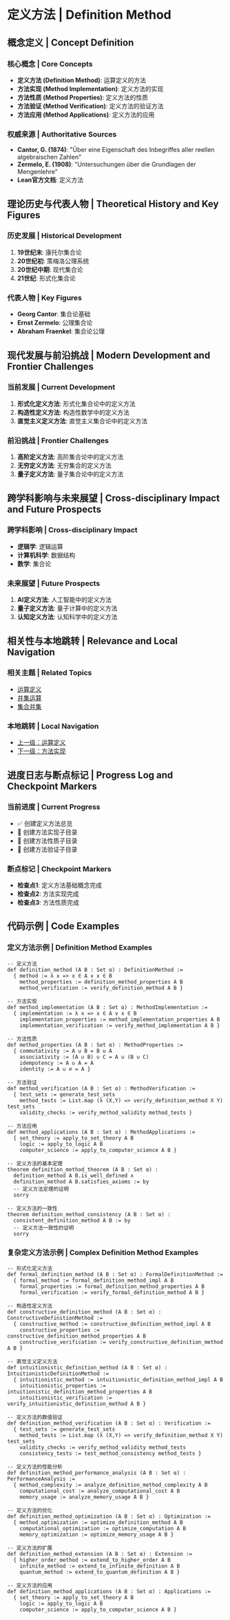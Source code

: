 # 定义方法 | Definition Method

## 概念定义 | Concept Definition

### 核心概念 | Core Concepts

- **定义方法 (Definition Method)**: 运算定义的方法
- **方法实现 (Method Implementation)**: 定义方法的实现
- **方法性质 (Method Properties)**: 定义方法的性质
- **方法验证 (Method Verification)**: 定义方法的验证方法
- **方法应用 (Method Applications)**: 定义方法的应用

### 权威来源 | Authoritative Sources

- **Cantor, G. (1874)**: "Über eine Eigenschaft des Inbegriffes aller reellen algebraischen Zahlen"
- **Zermelo, E. (1908)**: "Untersuchungen über die Grundlagen der Mengenlehre"
- **Lean官方文档**: 定义方法

## 理论历史与代表人物 | Theoretical History and Key Figures

### 历史发展 | Historical Development

1. **19世纪末**: 康托尔集合论
2. **20世纪初**: 策梅洛公理系统
3. **20世纪中期**: 现代集合论
4. **21世纪**: 形式化集合论

### 代表人物 | Key Figures

- **Georg Cantor**: 集合论基础
- **Ernst Zermelo**: 公理集合论
- **Abraham Fraenkel**: 集合论公理

## 现代发展与前沿挑战 | Modern Development and Frontier Challenges

### 当前发展 | Current Development

1. **形式化定义方法**: 形式化集合论中的定义方法
2. **构造性定义方法**: 构造性数学中的定义方法
3. **直觉主义定义方法**: 直觉主义集合论中的定义方法

### 前沿挑战 | Frontier Challenges

1. **高阶定义方法**: 高阶集合论中的定义方法
2. **无穷定义方法**: 无穷集合的定义方法
3. **量子定义方法**: 量子集合论中的定义方法

## 跨学科影响与未来展望 | Cross-disciplinary Impact and Future Prospects

### 跨学科影响 | Cross-disciplinary Impact

- **逻辑学**: 逻辑运算
- **计算机科学**: 数据结构
- **数学**: 集合论

### 未来展望 | Future Prospects

1. **AI定义方法**: 人工智能中的定义方法
2. **量子定义方法**: 量子计算中的定义方法
3. **认知定义方法**: 认知科学中的定义方法

## 相关性与本地跳转 | Relevance and Local Navigation

### 相关主题 | Related Topics

- [运算定义](../01-总览.md)
- [并集运算](../../01-总览.md)
- [集合并集](../../../01-总览.md)

### 本地跳转 | Local Navigation

- [上一级：运算定义](../01-总览.md)
- [下一级：方法实现](02-方法实现/01-总览.md)

## 进度日志与断点标记 | Progress Log and Checkpoint Markers

### 当前进度 | Current Progress

- ✅ 创建定义方法总览
- 🔄 创建方法实现子目录
- 🔄 创建方法性质子目录
- 🔄 创建方法验证子目录

### 断点标记 | Checkpoint Markers

- **检查点1**: 定义方法基础概念完成
- **检查点2**: 方法实现完成
- **检查点3**: 方法性质完成

## 代码示例 | Code Examples

### 定义方法示例 | Definition Method Examples

```lean
-- 定义方法
def definition_method (A B : Set α) : DefinitionMethod :=
  { method := λ x => x ∈ A ∨ x ∈ B
    method_properties := definition_method_properties A B
    method_verification := verify_definition_method A B }

-- 方法实现
def method_implementation (A B : Set α) : MethodImplementation :=
  { implementation := λ x => x ∈ A ∨ x ∈ B
    implementation_properties := method_implementation_properties A B
    implementation_verification := verify_method_implementation A B }

-- 方法性质
def method_properties (A B : Set α) : MethodProperties :=
  { commutativity := A ∪ B = B ∪ A
    associativity := (A ∪ B) ∪ C = A ∪ (B ∪ C)
    idempotency := A ∪ A = A
    identity := A ∪ ∅ = A }

-- 方法验证
def method_verification (A B : Set α) : MethodVerification :=
  { test_sets := generate_test_sets
    method_tests := List.map (λ (X,Y) => verify_definition_method X Y) test_sets
    validity_checks := verify_method_validity method_tests }

-- 方法应用
def method_applications (A B : Set α) : MethodApplications :=
  { set_theory := apply_to_set_theory A B
    logic := apply_to_logic A B
    computer_science := apply_to_computer_science A B }

-- 定义方法的基本定理
theorem definition_method_theorem (A B : Set α) :
  definition_method A B.is_well_defined ∧
  definition_method A B.satisfies_axioms := by
  -- 定义方法定理的证明
  sorry

-- 定义方法的一致性
theorem definition_method_consistency (A B : Set α) :
  consistent_definition_method A B := by
  -- 定义方法一致性的证明
  sorry
```

### 复杂定义方法示例 | Complex Definition Method Examples

```lean
-- 形式化定义方法
def formal_definition_method (A B : Set α) : FormalDefinitionMethod :=
  { formal_method := formal_definition_method_impl A B
    formal_properties := formal_definition_method_properties A B
    formal_verification := verify_formal_definition_method A B }

-- 构造性定义方法
def constructive_definition_method (A B : Set α) : ConstructiveDefinitionMethod :=
  { constructive_method := constructive_definition_method_impl A B
    constructive_properties := constructive_definition_method_properties A B
    constructive_verification := verify_constructive_definition_method A B }

-- 直觉主义定义方法
def intuitionistic_definition_method (A B : Set α) : IntuitionisticDefinitionMethod :=
  { intuitionistic_method := intuitionistic_definition_method_impl A B
    intuitionistic_properties := intuitionistic_definition_method_properties A B
    intuitionistic_verification := verify_intuitionistic_definition_method A B }

-- 定义方法的数值验证
def definition_method_verification (A B : Set α) : Verification :=
  { test_sets := generate_test_sets
    method_tests := List.map (λ (X,Y) => verify_definition_method X Y) test_sets
    validity_checks := verify_method_validity method_tests
    consistency_tests := test_method_consistency method_tests }

-- 定义方法的性能分析
def definition_method_performance_analysis (A B : Set α) : PerformanceAnalysis :=
  { method_complexity := analyze_definition_method_complexity A B
    computational_cost := analyze_computational_cost A B
    memory_usage := analyze_memory_usage A B }

-- 定义方法的优化
def definition_method_optimization (A B : Set α) : Optimization :=
  { method_optimization := optimize_definition_method A B
    computational_optimization := optimize_computation A B
    memory_optimization := optimize_memory_usage A B }

-- 定义方法的扩展
def definition_method_extension (A B : Set α) : Extension :=
  { higher_order_method := extend_to_higher_order A B
    infinite_method := extend_to_infinite_definition A B
    quantum_method := extend_to_quantum_definition A B }

-- 定义方法的应用
def definition_method_applications (A B : Set α) : Applications :=
  { set_theory := apply_to_set_theory A B
    logic := apply_to_logic A B
    computer_science := apply_to_computer_science A B }
```
